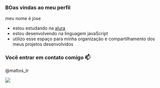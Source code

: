### BOas vindas ao meu perfil 

meu nome é jose 
- estou estudando na [alura](https://ww.alura.com.br)
- estou desenvolvendo na linguagem javaScript
- utilizo esse espaço para minha organização e compartilhamento dos meus projetos desenvolvidos
 
 ### Você entrar em contato comigo 📫

 @mattos_tr 

![](https://media1.tenor.com/m/wPudCfjCrD8AAAAC/penguin-hello.gif)

